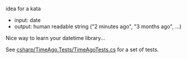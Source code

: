 idea for a kata

- input: date
- output: human readable string ("2 minutes ago", "3 months ago", ...)

Nice way to learn your datetime library...

See [csharp/TimeAgo.Tests/TimeAgoTests.cs](csharp/TimeAgo.Tests/TimeAgoTests.cs) for a set of tests.

